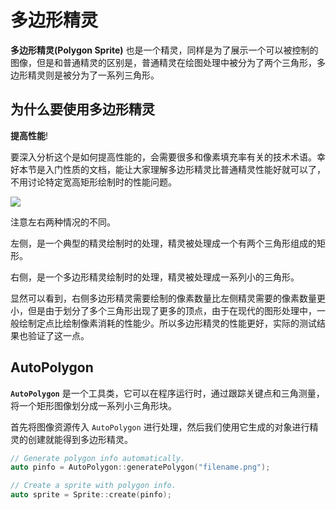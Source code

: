 # 多边形精灵

__多边形精灵(Polygon Sprite)__ 也是一个精灵，同样是为了展示一个可以被控制的图像，但是和普通精灵的区别是，普通精灵在绘图处理中被分为了两个三角形，多边形精灵则是被分为了一系列三角形。

## 为什么要使用多边形精灵

__提高性能__!

要深入分析这个是如何提高性能的，会需要很多和像素填充率有关的技术术语。幸好本节是入门性质的文档，能让大家理解多边形精灵比普通精灵性能好就可以了，不用讨论特定宽高矩形绘制时的性能问题。

![](../../en/sprites/sprites-img/polygonsprite.png "")

注意左右两种情况的不同。

左侧，是一个典型的精灵绘制时的处理，精灵被处理成一个有两个三角形组成的矩形。

右侧，是一个多边形精灵绘制时的处理，精灵被处理成一系列小的三角形。

显然可以看到，右侧多边形精灵需要绘制的像素数量比左侧精灵需要的像素数量更小，但是由于划分了多个三角形出现了更多的顶点，由于在现代的图形处理中，一般绘制定点比绘制像素消耗的性能少。所以多边形精灵的性能更好，实际的测试结果也验证了这一点。

## AutoPolygon

__`AutoPolygon`__ 是一个工具类，它可以在程序运行时，通过跟踪关键点和三角测量，将一个矩形图像划分成一系列小三角形块。

首先将图像资源传入 `AutoPolygon` 进行处理，然后我们使用它生成的对象进行精灵的创建就能得到多边形精灵。

```cpp
// Generate polygon info automatically.
auto pinfo = AutoPolygon::generatePolygon("filename.png");

// Create a sprite with polygon info.
auto sprite = Sprite::create(pinfo);

```
